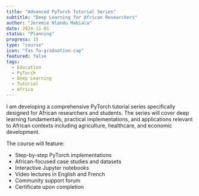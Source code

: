 ```yaml
---
title: "Advanced PyTorch Tutorial Series"
subtitle: "Deep Learning for African Researchers"
author: "Jeremie Nlandu Mabiala"
date: 2024-11-01
status: "Planning"
progress: 15
type: "course"
icon: "fas fa-graduation-cap"
featured: false
tags:
  - Education
  - PyTorch
  - Deep Learning
  - Tutorial
  - Africa
---
```


I am developing a comprehensive PyTorch tutorial series specifically designed for African researchers and students. The series will cover deep learning fundamentals, practical implementations, and applications relevant to African contexts including agriculture, healthcare, and economic development.

The course will feature:
- Step-by-step PyTorch implementations
- African-focused case studies and datasets
- Interactive Jupyter notebooks
- Video lectures in English and French
- Community support forum
- Certificate upon completion